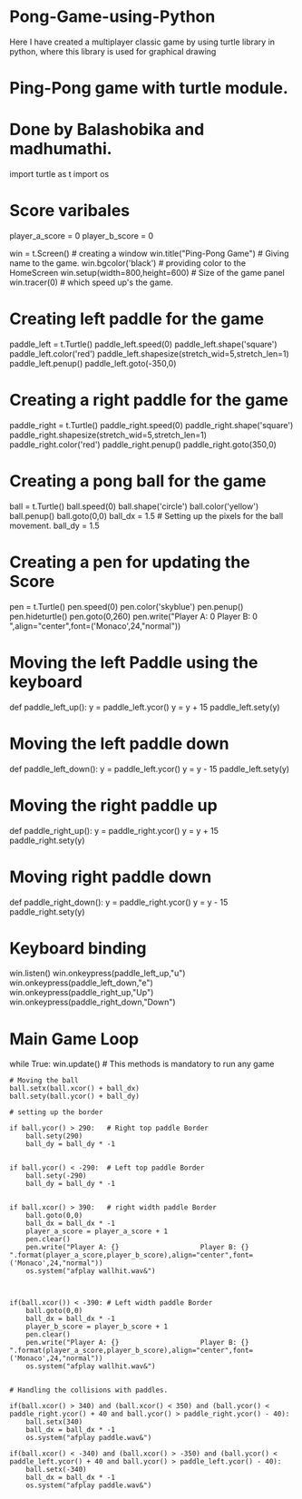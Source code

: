 # Pong-Game-using-Python
Here I have created a multiplayer classic game by using turtle library in python, where this library is used for graphical drawing
# Ping-Pong game with turtle module.
# Done by Balashobika and madhumathi.


import turtle as t
import os

# Score varibales

player_a_score = 0
player_b_score = 0

win = t.Screen()    # creating a window
win.title("Ping-Pong Game") # Giving name to the game.
win.bgcolor('black')    # providing color to the HomeScreen
win.setup(width=800,height=600) # Size of the game panel 
win.tracer(0)   # which speed up's the game.

# Creating left paddle for the game

paddle_left = t.Turtle()
paddle_left.speed(0)
paddle_left.shape('square')
paddle_left.color('red')
paddle_left.shapesize(stretch_wid=5,stretch_len=1)
paddle_left.penup()
paddle_left.goto(-350,0)

# Creating a right paddle for the game

paddle_right = t.Turtle()
paddle_right.speed(0)
paddle_right.shape('square')
paddle_right.shapesize(stretch_wid=5,stretch_len=1)
paddle_right.color('red')
paddle_right.penup()
paddle_right.goto(350,0)

# Creating a pong ball for the game

ball = t.Turtle()
ball.speed(0)
ball.shape('circle')
ball.color('yellow')
ball.penup()
ball.goto(0,0)
ball_dx = 1.5   # Setting up the pixels for the ball movement.
ball_dy = 1.5

# Creating a pen for updating the Score

pen = t.Turtle()
pen.speed(0)
pen.color('skyblue')
pen.penup()
pen.hideturtle()
pen.goto(0,260)
pen.write("Player A: 0                    Player B: 0 ",align="center",font=('Monaco',24,"normal"))


# Moving the left Paddle using the keyboard

def paddle_left_up():
    y = paddle_left.ycor()
    y = y + 15
    paddle_left.sety(y)

# Moving the left paddle down

def paddle_left_down():
    y = paddle_left.ycor()
    y = y - 15
    paddle_left.sety(y)

# Moving the right paddle up

def paddle_right_up():
    y = paddle_right.ycor()
    y = y + 15
    paddle_right.sety(y)

# Moving right paddle down

def paddle_right_down():
    y = paddle_right.ycor()
    y = y - 15
    paddle_right.sety(y)

# Keyboard binding

win.listen()
win.onkeypress(paddle_left_up,"u")
win.onkeypress(paddle_left_down,"e")
win.onkeypress(paddle_right_up,"Up")
win.onkeypress(paddle_right_down,"Down")




# Main Game Loop

while True:
    win.update() # This methods is mandatory to run any game

    # Moving the ball
    ball.setx(ball.xcor() + ball_dx)
    ball.sety(ball.ycor() + ball_dy)

    # setting up the border

    if ball.ycor() > 290:   # Right top paddle Border
        ball.sety(290)
        ball_dy = ball_dy * -1
        
    
    if ball.ycor() < -290:  # Left top paddle Border
        ball.sety(-290)
        ball_dy = ball_dy * -1
        

    if ball.xcor() > 390:   # right width paddle Border
        ball.goto(0,0)
        ball_dx = ball_dx * -1
        player_a_score = player_a_score + 1
        pen.clear()
        pen.write("Player A: {}                    Player B: {} ".format(player_a_score,player_b_score),align="center",font=('Monaco',24,"normal"))
        os.system("afplay wallhit.wav&")



    if(ball.xcor()) < -390: # Left width paddle Border
        ball.goto(0,0)
        ball_dx = ball_dx * -1
        player_b_score = player_b_score + 1
        pen.clear()
        pen.write("Player A: {}                    Player B: {} ".format(player_a_score,player_b_score),align="center",font=('Monaco',24,"normal"))
        os.system("afplay wallhit.wav&")


    # Handling the collisions with paddles.

    if(ball.xcor() > 340) and (ball.xcor() < 350) and (ball.ycor() < paddle_right.ycor() + 40 and ball.ycor() > paddle_right.ycor() - 40):
        ball.setx(340)
        ball_dx = ball_dx * -1
        os.system("afplay paddle.wav&")

    if(ball.xcor() < -340) and (ball.xcor() > -350) and (ball.ycor() < paddle_left.ycor() + 40 and ball.ycor() > paddle_left.ycor() - 40):
        ball.setx(-340)
        ball_dx = ball_dx * -1
        os.system("afplay paddle.wav&")
